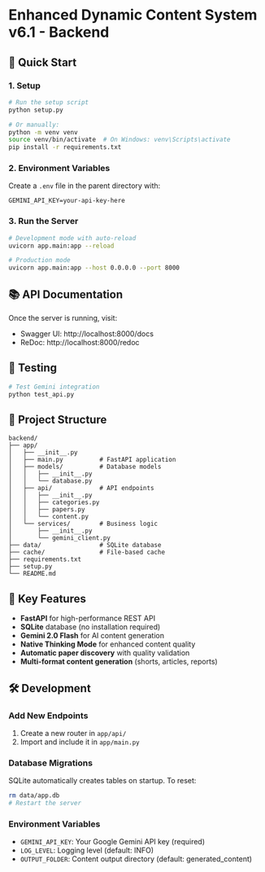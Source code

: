 # Enhanced Dynamic Content System v6.1 - Backend

## 🚀 Quick Start

### 1. Setup
```bash
# Run the setup script
python setup.py

# Or manually:
python -m venv venv
source venv/bin/activate  # On Windows: venv\Scripts\activate
pip install -r requirements.txt
```

### 2. Environment Variables
Create a `.env` file in the parent directory with:
```env
GEMINI_API_KEY=your-api-key-here
```

### 3. Run the Server
```bash
# Development mode with auto-reload
uvicorn app.main:app --reload

# Production mode
uvicorn app.main:app --host 0.0.0.0 --port 8000
```

## 📚 API Documentation

Once the server is running, visit:
- Swagger UI: http://localhost:8000/docs
- ReDoc: http://localhost:8000/redoc

## 🧪 Testing

```bash
# Test Gemini integration
python test_api.py
```

## 📁 Project Structure

```
backend/
├── app/
│   ├── __init__.py
│   ├── main.py          # FastAPI application
│   ├── models/          # Database models
│   │   ├── __init__.py
│   │   └── database.py
│   ├── api/             # API endpoints
│   │   ├── __init__.py
│   │   ├── categories.py
│   │   ├── papers.py
│   │   └── content.py
│   └── services/        # Business logic
│       ├── __init__.py
│       └── gemini_client.py
├── data/                # SQLite database
├── cache/               # File-based cache
├── requirements.txt
├── setup.py
└── README.md
```

## 🔧 Key Features

- **FastAPI** for high-performance REST API
- **SQLite** database (no installation required)
- **Gemini 2.0 Flash** for AI content generation
- **Native Thinking Mode** for enhanced content quality
- **Automatic paper discovery** with quality validation
- **Multi-format content generation** (shorts, articles, reports)

## 🛠️ Development

### Add New Endpoints
1. Create a new router in `app/api/`
2. Import and include it in `app/main.py`

### Database Migrations
SQLite automatically creates tables on startup. To reset:
```bash
rm data/app.db
# Restart the server
```

### Environment Variables
- `GEMINI_API_KEY`: Your Google Gemini API key (required)
- `LOG_LEVEL`: Logging level (default: INFO)
- `OUTPUT_FOLDER`: Content output directory (default: generated_content)